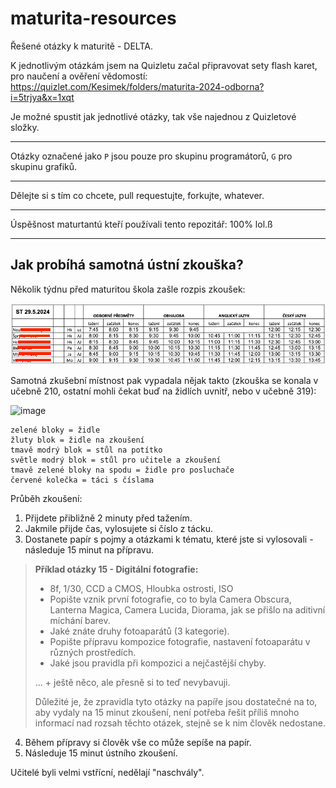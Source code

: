 # maturita-resources
Řešené otázky k maturitě - DELTA. 

K jednotlivým otázkám jsem na Quizletu začal připravovat sety flash karet, pro naučení a ověření vědomostí:
https://quizlet.com/Kesimek/folders/maturita-2024-odborna?i=5trjya&x=1xqt

Je možné spustit jak jednotlivé otázky, tak vše najednou z Quizletové složky.

-----
Otázky označené jako `P` jsou pouze pro skupinu programátorů, `G` pro skupinu grafiků.

-----

Dělejte si s tím co chcete, pull requestujte, forkujte, whatever.

----- 
Úspěšnost maturtantú kteří používali tento repozitář:
100% lol.ß


-----
## Jak probíhá samotná ústní zkouška?

Několik týdnu před maturitou škola zašle rozpis zkoušek:

![img.png](Obrazky/rozpis.png)

Samotná zkušební místnost pak vypadala nějak takto (zkouška se konala v učebně 210, ostatní mohli čekat buď na židlích uvnitř, nebo v učebně 319):

![image](https://github.com/Kesims/maturita-resources/assets/97666898/d7f8b25c-4cf6-49e5-a4f6-8fee26a2446d)
```
zelené bloky = židle
žluty blok = židle na zkoušení
tmavě modrý blok = stůl na potítko
světle modrý blok = stůl pro učitele a zkoušení
tmavě zelené bloky na spodu = židle pro posluchače
červené kolečka = táci s číslama
```
Průběh zkoušení:
1. Přijdete přibližně 2 minuty před tažením.
2. Jakmile přijde čas, vylosujete si číslo z tácku.
3. Dostanete papír s pojmy a otázkami k tématu, které jste si vylosovali - následuje 15 minut na přípravu.
    
> **Příklad otázky 15 - Digitální fotografie:**
> - 8f, 1/30, CCD a CMOS, Hloubka ostrosti, ISO
> - Popište vznik první fotografie, co to byla Camera Obscura, Lanterna Magica, Camera Lucida, Diorama, jak se přišlo na aditivní míchání barev.
> - Jaké znáte druhy fotoaparátů (3 kategorie).
> - Popište přípravu kompozice fotografie, nastavení fotoaparátu v různých prostředích.
> - Jaké jsou pravidla při kompozici a nejčastější chyby.
> 
> ... + ještě něco, ale přesně si to teď nevybavuji.
> 
> Důležité je, že zpravidla tyto otázky na papíře jsou dostatečné na to, aby vydaly na 15 minut zkoušení, není potřeba řešit příliš
> mnoho informací nad rozsah těchto otázek, stejně se k nim člověk nedostane.

4. Během přípravy si člověk vše co může sepíše na papír.
5. Následuje 15 minut ústního zkoušení.

Učitelé byli velmi vstřícní, nedělají "naschvály".